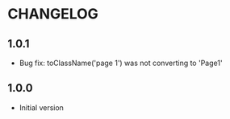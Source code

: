 # CHANGELOG

## 1.0.1
* Bug fix: toClassName('page 1') was not converting to 'Page1'

## 1.0.0
* Initial version